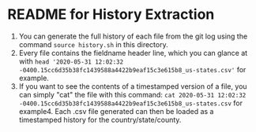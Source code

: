 # README for History Extraction
1. You can generate the full history of each file from the git log using the command `source history.sh` in this directory.
2. Every file contains the fieldname header line, which you can glance at with `head '2020-05-31 12:02:32 -0400.15cc6d35b38fc1439588a4422b9eaf15c3e615b8_us-states.csv'` for example.
3. If you want to see the contents of a timestamped version of a file, you can simply "cat" the file with this command: `cat 2020-05-31 12:02:32 -0400.15cc6d35b38fc1439588a4422b9eaf15c3e615b8_us-states.csv` for example4. Each .csv file generated can then be loaded as a timestamped history for the country/state/county.

